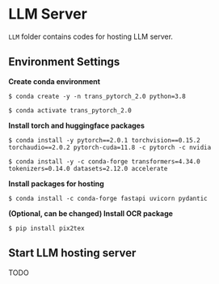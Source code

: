 # LLM Server

```LLM``` folder contains codes for hosting LLM server.

## Environment Settings

**Create conda environment**

```$ conda create -y -n trans_pytorch_2.0 python=3.8```

```$ conda activate trans_pytorch_2.0```

**Install torch and huggingface packages**

```$ conda install -y pytorch==2.0.1 torchvision==0.15.2 torchaudio==2.0.2 pytorch-cuda=11.8 -c pytorch -c nvidia```

```$ conda install -y -c conda-forge transformers=4.34.0 tokenizers=0.14.0 datasets=2.12.0 accelerate```

**Install packages for hosting**

```$ conda install -c conda-forge fastapi uvicorn pydantic```

**(Optional, can be changed) Install OCR package**

```$ pip install pix2tex```

## Start LLM hosting server

TODO

